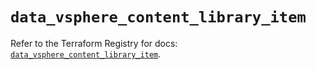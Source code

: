 # `data_vsphere_content_library_item`

Refer to the Terraform Registry for docs: [`data_vsphere_content_library_item`](https://registry.terraform.io/providers/vmware/vsphere/2.14.1/docs/data-sources/content_library_item).
